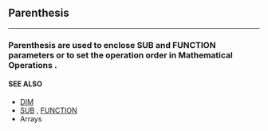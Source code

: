 ## Parenthesis
---

### Parenthesis are used to enclose SUB and FUNCTION parameters or to set the operation order in Mathematical Operations .

#### SEE ALSO
* [DIM](./DIM.md)
* [SUB](./SUB.md) , [FUNCTION](./FUNCTION.md)
* Arrays
